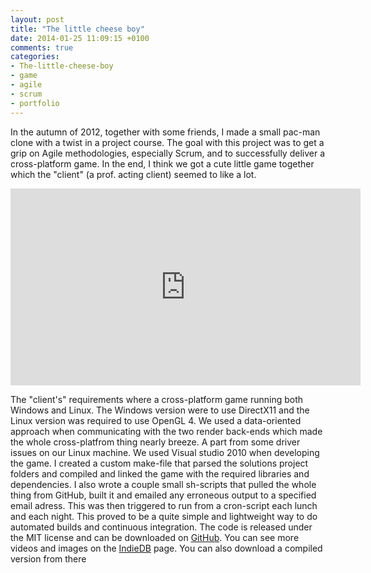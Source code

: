 ```yaml
---
layout: post
title: "The little cheese boy"
date: 2014-01-25 11:09:15 +0100
comments: true
categories: 
- The-little-cheese-boy
- game
- agile
- scrum
- portfolio
---
```


In the autumn of 2012, together with some friends, I made a small pac-man clone with a twist in a project course. The goal with this project was to get a grip on Agile methodologies, especially Scrum, and to successfully deliver a cross-platform game. In the end, I think we got a cute little game together which the "client" (a prof. acting client) seemed to like a lot.

<!-- more -->

<iframe width="560" height="315" src="http://www.indiedb.com/media/iframe/725823" frameborder="0" scrolling="no" allowfullscreen></iframe>

The "client's" requirements where a cross-platform game running both Windows and Linux. The Windows version were to use DirectX11 and the Linux version was required to use OpenGL 4. We used a data-oriented approach when communicating with the two render back-ends which made the whole cross-platfrom thing nearly breeze. A part from some driver issues on our Linux machine. We used Visual studio 2010 when developing the game. I created a custom make-file that parsed the solutions project folders and compiled and linked the game with the required libraries and dependencies. I also wrote a couple small sh-scripts that pulled the whole thing from GitHub, built it and emailed any erroneous output to a specified email adress. This was then triggered to run from a cron-script each lunch and each night. This proved to be a quite simple and lightweight way to do automated builds and continuous integration. The code is released under the MIT license and can be downloaded on [GitHub](https://github.com/MattiasLiljeson/denLilleOstPojken). You can see more videos and images on the [IndieDB](http://www.indiedb.com/games/the-little-cheese-boy) page. You can also download a compiled version from there